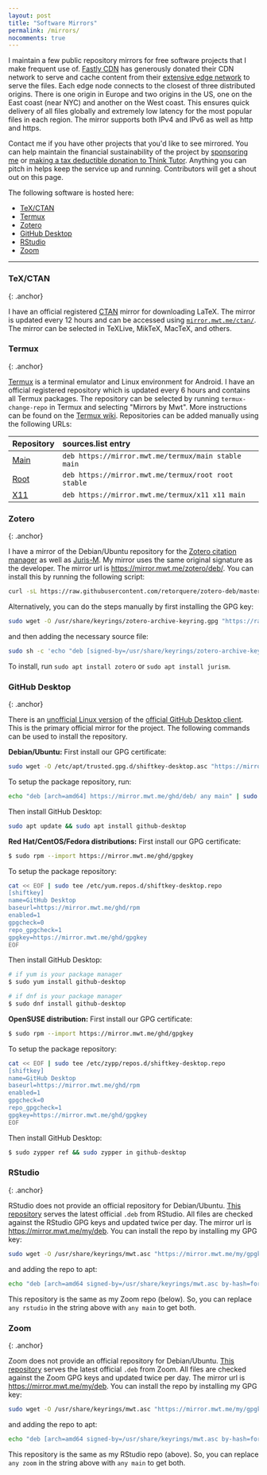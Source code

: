 ```yaml
---
layout: post
title: "Software Mirrors"
permalink: /mirrors/
nocomments: true
---
```


I maintain a few public repository mirrors for free software projects that I make frequent use of. [Fastly CDN](https://fastly.com/) has generously donated their CDN network to serve and cache content from their [extensive edge network](https://www.fastly.com/network-map/) to serve the files. Each edge node connects to the closest of three distributed origins. There is one origin in Europe and two origins in the US, one on the East coast (near NYC) and another on the West coast. This ensures quick delivery of all files globally and extremely low latency for the most popular files in each region. The mirror supports both IPv4 and IPv6 as well as http and https.

Contact me if you have other projects that you'd like to see mirrored. You can help maintain the financial sustainability of the project by [sponsoring me](https://github.com/sponsors/mwt/) or [making a tax deductible donation to Think Tutor](https://github.com/sponsors/thinktutor/). Anything you can pitch in helps keep the service up and running. Contributors will get a shout out on this page.

The following software is hosted here:

- [TeX/CTAN](#texctan)
- [Termux](#termux)
- [Zotero](#zotero)
- [GitHub Desktop](#github-desktop)
- [RStudio](#rstudio)
- [Zoom](#zoom)

---

### TeX/CTAN
{: .anchor}

I have an official registered [CTAN](https://mirror.ctan.org) mirror for downloading LaTeX. The mirror is updated every 12 hours and can be accessed using [`mirror.mwt.me/ctan/`](https://mirror.mwt.me/ctan/). The mirror can be selected in TeXLive, MikTeX, MacTeX, and others.

### Termux
{: .anchor}

[Termux](https://termux.com/) is a terminal emulator and Linux environment for Android. I have an official registered repository which is updated every 6 hours and contains all Termux packages. The repository can be selected by running `termux-change-repo` in Termux and selecting "Mirrors by Mwt". More instructions can be found on the [Termux wiki](https://github.com/termux/termux-packages/wiki/Mirrors#mirrors-by-mwt). Repositories can be added manually using the following URLs:

|Repository|sources.list entry                                               |
|:---------|:----------------------------------------------------------------|
|[Main](https://mirror.mwt.me/termux/main)      |`deb https://mirror.mwt.me/termux/main stable main`|
|[Root](https://mirror.mwt.me/termux/root)      |`deb https://mirror.mwt.me/termux/root root stable`|
|[X11](https://mirror.mwt.me/termux/x11)        |`deb https://mirror.mwt.me/termux/x11 x11 main`|


### Zotero
{: .anchor}

I have a mirror of the Debian/Ubuntu repository for the [Zotero citation manager](https://www.zotero.org) as well as [Juris-M](https://juris-m.github.io/). My mirror uses the same original signature as the developer. The mirror url is <https://mirror.mwt.me/zotero/deb/>. You can install this by running the following script:

~~~sh
curl -sL https://raw.githubusercontent.com/retorquere/zotero-deb/master/install.sh | sudo bash /dev/stdin "https://mirror.mwt.me/zotero/deb"
~~~

Alternatively, you can do the steps manually by first installing the GPG key:

~~~sh
sudo wget -O /usr/share/keyrings/zotero-archive-keyring.gpg "https://raw.githubusercontent.com/retorquere/zotero-deb/master/zotero-archive-keyring.gpg"
~~~

and then adding the necessary source file:

~~~sh
sudo sh -c 'echo "deb [signed-by=/usr/share/keyrings/zotero-archive-keyring.gpg by-hash=force] https://mirror.mwt.me/zotero/deb/ ./" > /etc/apt/sources.list.d/zotero.list'
~~~

To install, run `sudo apt install zotero` or `sudo apt install jurism`.


### GitHub Desktop
{: .anchor}

There is an [unofficial Linux version](https://github.com/shiftkey/desktop) of the [official GitHub Desktop client](https://desktop.github.com/). This is the primary official mirror for the project. The following commands can be used to install the repository.

**Debian/Ubuntu:** First install our GPG certificate:

~~~sh
sudo wget -O /etc/apt/trusted.gpg.d/shiftkey-desktop.asc "https://mirror.mwt.me/ghd/gpgkey"
~~~

To setup the package repository, run:

~~~sh
echo "deb [arch=amd64] https://mirror.mwt.me/ghd/deb/ any main" | sudo tee /etc/apt/sources.list.d/packagecloud-shiftkey-desktop.list
~~~

Then install GitHub Desktop:

~~~sh
sudo apt update && sudo apt install github-desktop
~~~

**Red Hat/CentOS/Fedora distributions:** First install our GPG certificate:

~~~sh
$ sudo rpm --import https://mirror.mwt.me/ghd/gpgkey
~~~

To setup the package repository:

~~~sh
cat << EOF | sudo tee /etc/yum.repos.d/shiftkey-desktop.repo
[shiftkey]
name=GitHub Desktop
baseurl=https://mirror.mwt.me/ghd/rpm
enabled=1
gpgcheck=0
repo_gpgcheck=1
gpgkey=https://mirror.mwt.me/ghd/gpgkey
EOF
~~~

Then install GitHub Desktop:

~~~sh
# if yum is your package manager
$ sudo yum install github-desktop

# if dnf is your package manager
$ sudo dnf install github-desktop
~~~

**OpenSUSE distribution:** First install our GPG certificate:

~~~sh
$ sudo rpm --import https://mirror.mwt.me/ghd/gpgkey
~~~

To setup the package repository:

~~~sh
cat << EOF | sudo tee /etc/zypp/repos.d/shiftkey-desktop.repo
[shiftkey]
name=GitHub Desktop
baseurl=https://mirror.mwt.me/ghd/rpm
enabled=1
gpgcheck=0
repo_gpgcheck=1
gpgkey=https://mirror.mwt.me/ghd/gpgkey
EOF
~~~

Then install GitHub Desktop:

~~~sh
$ sudo zypper ref && sudo zypper in github-desktop
~~~


### RStudio
{: .anchor}

RStudio does not provide an official repository for Debian/Ubuntu. [This repository](https://github.com/mwt/rstudio-deb/) serves the latest official `.deb` from RStudio. All files are checked against the RStudio GPG keys and updated twice per day. The mirror url is <https://mirror.mwt.me/my/deb>. You can install the repo by installing my GPG key:

~~~sh
sudo wget -O /usr/share/keyrings/mwt.asc "https://mirror.mwt.me/my/gpgkey"
~~~

and adding the repo to apt:

~~~sh
echo "deb [arch=amd64 signed-by=/usr/share/keyrings/mwt.asc by-hash=force] https://mirror.mwt.me/my/deb any rstudio" | sudo tee /etc/apt/sources.list.d/mwt.list
~~~

This repository is the same as my Zoom repo (below). So, you can replace `any rstudio` in the string above with `any main` to get both.


### Zoom
{: .anchor}

Zoom does not provide an official repository for Debian/Ubuntu. [This repository](https://github.com/mwt/zoom-deb/) serves the latest official `.deb` from Zoom. All files are checked against the Zoom GPG keys and updated twice per day. The mirror url is <https://mirror.mwt.me/my/deb>. You can install the repo by installing my GPG key:

~~~sh
sudo wget -O /usr/share/keyrings/mwt.asc "https://mirror.mwt.me/my/gpgkey"
~~~

and adding the repo to apt:

~~~sh
echo "deb [arch=amd64 signed-by=/usr/share/keyrings/mwt.asc by-hash=force] https://mirror.mwt.me/my/deb any zoom" | sudo tee /etc/apt/sources.list.d/mwt.list
~~~

This repository is the same as my RStudio repo (above). So, you can replace `any zoom` in the string above with `any main` to get both.
